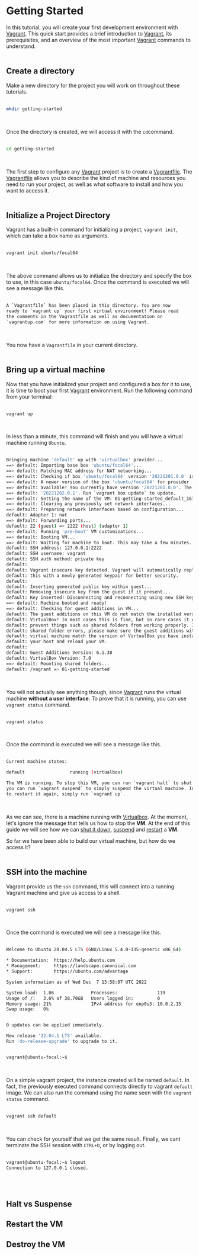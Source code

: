 # Getting Started

In this tutorial, you will create your first development environment with [Vagrant](https://developer.hashicorp.com/vagrant/docs). This quick start provides a brief introduction to [Vagrant](https://developer.hashicorp.com/vagrant/docs), its prerequisites, and an overview of the most important [Vagrant](https://developer.hashicorp.com/vagrant/docs) commands to understand.</br></br>


## Create a directory

Make a new directory for the project you will work on throughout these tutorials.</br></br>

````sh
mkdir getting-started
````
</br>

Once the directory is created, we will access it with the `cd`command.</br></br>

````sh
cd getting-started
````
</br>

The first step to configure any [Vagrant](https://developer.hashicorp.com/vagrant/docs) project is to create a [Vagrantfile](https://developer.hashicorp.com/vagrant/docs/vagrantfile). The [Vagrantfile](https://developer.hashicorp.com/vagrant/docs/vagrantfile) allows you to describe the kind of machine and resources you need to run your project, as well as what software to install and how you want to access it.</br></br>

## Initialize a Project Directory

Vagrant has a built-in command for initializing a project, `vagrant init`, which can take a box name as arguments.</br></br>

````sh
vagrant init ubuntu/focal64
````
</br>

The above command allows us to initialize the directory and specify the box to use, in this case `ubuntu/focal64`.
Once the command is executed we will see a message like this.</br></br>

````sh
A `Vagrantfile` has been placed in this directory. You are now
ready to `vagrant up` your first virtual environment! Please read
the comments in the Vagrantfile as well as documentation on
`vagrantup.com` for more information on using Vagrant.
````
</br>

You now have a `Vagrantfile` in your current directory.</br></br>


## Bring up a virtual machine

Now that you have initialized your project and configured a box for it to use, it is time to boot your first [Vagrant](https://developer.hashicorp.com/vagrant/docs) environment. Run the following command from your terminal:</br></br>

````sh
vagrant up
````
</br>

In less than a minute, this command will finish and you will have a virtual machine running `Ubuntu`.</br></br>

````sh
Bringing machine 'default' up with 'virtualbox' provider...                                                             
==> default: Importing base box 'ubuntu/focal64'...                                                                     
==> default: Matching MAC address for NAT networking...                                                                 
==> default: Checking if box 'ubuntu/focal64' version '20221201.0.0' is up to date...                                   
==> default: A newer version of the box 'ubuntu/focal64' for provider 'virtualbox' is                                   
==> default: available! You currently have version '20221201.0.0'. The latest is version                                
==> default: '20221202.0.1'. Run `vagrant box update` to update.                                                        
==> default: Setting the name of the VM: 01-getting-started_default_1670399683525_6463                                  
==> default: Clearing any previously set network interfaces...                                                          
==> default: Preparing network interfaces based on configuration...                                                         
default: Adapter 1: nat                                                                                             
==> default: Forwarding ports...                                                                                            
default: 22 (guest) => 2222 (host) (adapter 1)                                                                      
==> default: Running 'pre-boot' VM customizations...                                                                    
==> default: Booting VM...                                                                                              
==> default: Waiting for machine to boot. This may take a few minutes...                                                    
default: SSH address: 127.0.0.1:2222                                                                                    
default: SSH username: vagrant                                                                                          
default: SSH auth method: private key                                                                                   
default:                                                                                                                
default: Vagrant insecure key detected. Vagrant will automatically replace                                              
default: this with a newly generated keypair for better security.                                                       
default:                                                                                                                
default: Inserting generated public key within guest...                                                                 
default: Removing insecure key from the guest if it present...                                                        
default: Key inserted! Disconnecting and reconnecting using new SSH key...                                          
==> default: Machine booted and ready!                                                                                  
==> default: Checking for guest additions in VM...                                                                          
default: The guest additions on this VM do not match the installed version of                                           
default: VirtualBox! In most cases this is fine, but in rare cases it can                                               
default: prevent things such as shared folders from working properly. If you see                                        
default: shared folder errors, please make sure the guest additions within the                                          
default: virtual machine match the version of VirtualBox you have installed on                                          
default: your host and reload your VM.                                                                                  
default:                                                                                                                
default: Guest Additions Version: 6.1.38                                                                                
default: VirtualBox Version: 7.0                                                                                    
==> default: Mounting shared folders...                                                                                     
default: /vagrant => 01-getting-started
````
</br>

You will not actually see anything though, since [Vagrant](https://developer.hashicorp.com/vagrant/docs) runs the virtual machine **without a user interface**. To prove that it is running, you can use `vagrant status` command.</br></br>

````sh
vagrant status
````
</br>

Once the command is executed we will see a message like this.</br></br>


````sh
Current machine states:

default                 running (virtualbox)

The VM is running. To stop this VM, you can run `vagrant halt` to shut it down forcefully, or 
you can run `vagrant suspend` to simply suspend the virtual machine. In either case, 
to restart it again, simply run `vagrant up`.
````
</br>

As we can see, there is a machine running with [Virtualbox](https://www.virtualbox.org). At the moment, let's ignore the message that tells us how to stop the **VM**. At the end of this guide we will see how we can [shut it down](#halt-vs-suspense), [suspend](#halt-vs-suspense) and [restart](#restart-the-vm) a **VM**.

So far we have been able to build our virtual machine, but how do we access it?</br></br>

## SSH into the machine

Vagrant provide us the `ssh` command, this will connect into a running Vagrant machine and give us access to a shell.</br></br>

````sh
vagrant ssh
````
</br>

Once the command is executed we will see a message like this.</br></br>

````sh
Welcome to Ubuntu 20.04.5 LTS (GNU/Linux 5.4.0-135-generic x86_64)

* Documentation:  https://help.ubuntu.com                                                                               
* Management:     https://landscape.canonical.com                                                                       
* Support:        https://ubuntu.com/advantage

System information as of Wed Dec  7 13:58:07 UTC 2022                                                                                         

System load:  1.06              Processes:               119                                                            
Usage of /:   3.6% of 38.70GB   Users logged in:         0                                                              
Memory usage: 21%               IPv4 address for enp0s3: 10.0.2.15                                                     
Swap usage:   0%                                                                                                                             


0 updates can be applied immediately.                                                                                                         

New release '22.04.1 LTS' available.                                                                                    
Run 'do-release-upgrade' to upgrade to it.                                                                                                   


vagrant@ubuntu-focal:~$ 
````
</br>

On a simple vagrant project, the instance created will be named `default`. In fact, the previously executed command connects directly to vagrant `default` image. We can also run the command using the name seen with the `vagrant status` command.</br></br>

````sh
vagrant ssh default
````
</br>

You can check for yourself that we get the same result. Finally, we cant terminate the SSH session with `CTRL+D`, or by logging out.</br></br>

````sh
vagrant@ubuntu-focal:~$ logout
Connection to 127.0.0.1 closed.
````
</br></br>

## Halt vs Suspense

## Restart the VM

## Destroy the VM
